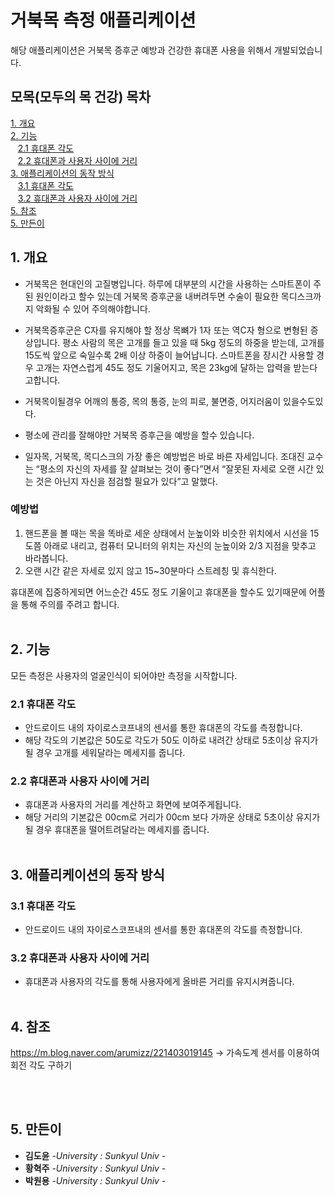# 거북목 측정 애플리케이션
해당 애플리케이션은 거북목 증후군 예방과 건강한 휴대폰 사용을 위해서 개발되었습니다.


## 모목(모두의 목 건강) 목차
[1. 개요](#1-개요)<br>
[2. 기능](#2-기능)<br>
   &nbsp;&nbsp;&nbsp;[2.1 휴대폰 각도](#21-휴대폰-각도)<br>
   &nbsp;&nbsp;&nbsp;[2.2 휴대폰과 사용자 사이에 거리](#22-휴대폰과-사용자-사이에-거리)<br>
[3. 애플리케이션의 동작 방식](#3-애플리케이션의-동작-방식)<br>
   &nbsp;&nbsp;&nbsp;[3.1 휴대폰 각도](#31-휴대폰-각도)<br>
   &nbsp;&nbsp;&nbsp;[3.2 휴대폰과 사용자 사이에 거리](#32-휴대폰과-사용자-사이에-거리)<br>
[5. 참조](#3-참조)<br>
[5. 만든이](#4-만든이)<br>

## 1. 개요

* 거북목은 현대인의 고질병입니다. 
하루에 대부분의 시간을 사용하는 스마트폰이 주된 원인이라고 할수 있는데 거북목 증후군을 내버려두면 수술이 필요한 목디스크까지 악화될 수 있어 주의해야합니다.

* 거북목증후군은 C자를 유지해야 할 정상 목뼈가 1자 또는 역C자 형으로 변형된 증상입니다.
평소 사람의 목은 고개를 들고 있을 때 5kg 정도의 하중을 받는데, 고개를 15도씩 앞으로 숙일수록 2배 이상 하중이 늘어납니다. 
스마트폰을 장시간 사용할 경우 고개는 자연스럽게 45도 정도 기울어지고, 목은 23kg에 달하는 압력을 받는다고합니다.

* 거북목이될경우 어깨의 통증, 목의 통증, 눈의 피로, 불면증, 어지러움이 있을수도있다.

* 평소에 관리를 잘해야만 거북목 증후근을 예방을 할수 있습니다.

* 일자목, 거북목, 목디스크의 가장 좋은 예방법은 바로 바른 자세입니다. 
조대진 교수는 “평소의 자신의 자세를 잘 살펴보는 것이 좋다”면서 “잘못된 자세로 오랜 시간 있는 것은 아닌지 자신을 점검할 필요가 있다”고 말했다.

### 예방법
1. 핸드폰을 볼 때는 목을 똑바로 세운 상태에서 눈높이와 비슷한 위치에서 시선을 15도쯤 아래로 내리고, 컴퓨터 모니터의 위치는 자신의 눈높이와 2/3 지점을 맞추고 바라봅니다.
2. 오랜 시간 같은 자세로 있지 않고 15~30분마다 스트레칭 및 휴식한다.

휴대폰에 집중하게되면 어느순간 45도 정도 기울이고 휴대폰을 할수도 있기때문에 어플을 통해 주의를 주려고 합니다.<br><br>

## 2. 기능
모든 측정은 사용자의 얼굴인식이 되어야만 측정을 시작합니다.

### 2.1 휴대폰 각도
 - 안드로이드 내의 자이로스코프내의 센서를 통한 휴대폰의 각도를 측정합니다.
 - 해당 각도의 기본값은 50도로 각도가 50도 이하로 내려간 상태로 5초이상 유지가 될 경우 고개를 세워달라는 메세지를 줍니다.
### 2.2 휴대폰과 사용자 사이에 거리
 - 휴대폰과 사용자의 거리를 계산하고 화면에 보여주게됩니다.
 - 해당 거리의 기본값은 00cm로 거리가 00cm 보다 가까운 상태로 5초이상 유지가 될 경우 휴대폰을 떨어트려달라는 메세지를 줍니다.<br><br>

## 3. 애플리케이션의 동작 방식

### 3.1 휴대폰 각도
 - 안드로이드 내의 자이로스코프내의 센서를 통한 휴대폰의 각도를 측정합니다.

### 3.2 휴대폰과 사용자 사이에 거리
 - 휴대폰과 사용자의 각도를 통해 사용자에게 올바른 거리를 유지시켜줍니다.<br><br>

## 4. 참조
https://m.blog.naver.com/arumizz/221403019145  -> 가속도계 센서를 이용하여 회전 각도 구하기

<br><br>

## 5. 만든이
* **김도윤** -*University : Sunkyul Univ* -
* **황혁주** -*University : Sunkyul Univ* -
* **박원용** -*University : Sunkyul Univ* -






